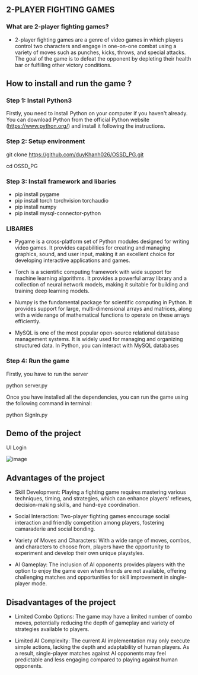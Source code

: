 ## 2-PLAYER FIGHTING GAMES
### What are 2-player fighting games?
- 2-player fighting games are a genre of video games in which players control two characters and engage in one-on-one combat using a variety of moves such as punches, kicks, throws, and special attacks. The goal of the game is to defeat the opponent by depleting their health bar or fulfilling other victory conditions.

## How to install and run the game ?

### Step 1: Install Python3
Firstly, you need to install Python on your computer if you haven't already. You can download Python from the official Python website (https://www.python.org/) and install it following the instructions.

### Step 2: Setup environment

git clone https://github.com/duyKhanh026/OSSD_PG.git

cd OSSD_PG

### Step 3: Install framework and libaries

- pip install pygame
- pip install torch torchvision torchaudio
- pip install numpy
- pip install mysql-connector-python


### LIBARIES
- Pygame is a cross-platform set of Python modules designed for writing video games. It provides capabilities for creating and managing graphics, sound, and user input, making it an excellent choice for developing interactive applications and games.

- Torch is a scientific computing framework with wide support for machine learning algorithms. It provides a powerful array library and a collection of neural network models, making it suitable for building and training deep learning models.

- Numpy is the fundamental package for scientific computing in Python. It provides support for large, multi-dimensional arrays and matrices, along with a wide range of mathematical functions to operate on these arrays efficiently.

- MySQL is one of the most popular open-source relational database management systems. It is widely used for managing and organizing structured data. In Python, you can interact with MySQL databases

### Step 4: Run the game

Firstly, you have to run the server 

python server.py

Once you have installed all the dependencies, you can run the game using the following command in terminal:

python SignIn.py

## Demo of the project

UI Login 

![image](https://github.com/duyKhanh026/OSSD_PG/assets/100947959/421b0924-5d6a-40e3-8ddc-a82696848006)


## Advantages of the project

- Skill Development: Playing a fighting game requires mastering various techniques, timing, and strategies, which can enhance players' reflexes, decision-making skills, and hand-eye coordination.

- Social Interaction: Two-player fighting games encourage social interaction and friendly competition among players, fostering camaraderie and social bonding.

- Variety of Moves and Characters: With a wide range of moves, combos, and characters to choose from, players have the opportunity to experiment and develop their own unique playstyles.

- AI Gameplay: The inclusion of AI opponents provides players with the option to enjoy the game even when friends are not available, offering challenging matches and opportunities for skill improvement in single-player mode.

## Disadvantages of the project

- Limited Combo Options: The game may have a limited number of combo moves, potentially reducing the depth of gameplay and variety of strategies available to players.

- Limited AI Complexity: The current AI implementation may only execute simple actions, lacking the depth and adaptability of human players. As a result, single-player matches against AI opponents may feel predictable and less engaging compared to playing against human opponents. 
